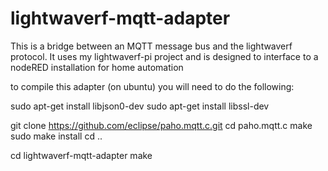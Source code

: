 lightwaverf-mqtt-adapter
========================

This is a bridge between an MQTT message bus and the lightwaverf protocol. It uses my lightwaverf-pi project and is designed to interface to a nodeRED installation for home automation

to compile this adapter (on ubuntu) you will need to do the following:

sudo apt-get install libjson0-dev
sudo apt-get install libssl-dev

git clone https://github.com/eclipse/paho.mqtt.c.git
cd paho.mqtt.c
make
sudo make install
cd ..

cd lightwaverf-mqtt-adapter
make
